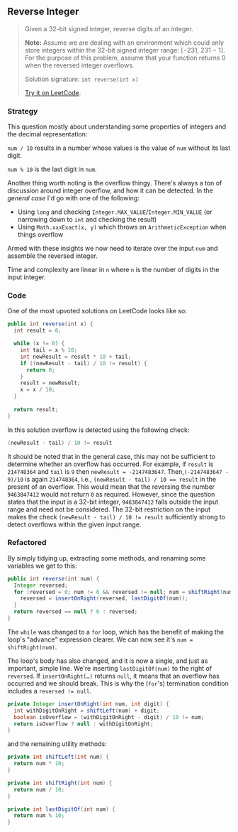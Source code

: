 ## Reverse Integer

> Given a 32-bit signed integer, reverse digits of an integer.
>
> **Note:**
> Assume we are dealing with an environment which could only store integers within the 32-bit signed integer range: [−231,  231 − 1]. For the purpose of this problem, assume that your function returns 0 when the reversed integer overflows.
>
> Solution signature: `int reverse(int x)`
>
> [Try it on LeetCode](https://leetcode.com/problems/reverse-integer/).



### Strategy

This question mostly about understanding some properties of integers and the decimal representation:

`num / 10` results in a number whose values is the value of `num` without its last digit.

`num % 10` is the last digit in `num`.

Another thing worth noting is the overflow thingy. There's always a ton of discussion around integer overflow, and how it can be detected. In the *general case* I'd go with one of the following:

* Using `long` and checking `Integer.MAX_VALUE`/`Integer.MIN_VALUE` (or narrowing down to `int` and checking the result)
* Using `Math.xxxExact(x, y)` which throws an `ArithmeticException` when things overflow

Armed with these insights we now need to iterate over the input `num` and assemble the reversed integer.

Time and complexity are linear in `n` where `n` is the number of digits in the input integer.

### Code

One of the most upvoted solutions on LeetCode looks like so:

```java
public int reverse(int x) {
  int result = 0;

  while (x != 0) {
    int tail = x % 10;
    int newResult = result * 10 + tail;
    if ((newResult - tail) / 10 != result) { 
      return 0; 
    }
    result = newResult;
    x = x / 10;
  }
  
  return result;
}
```

In this solution overflow is detected using the following check:

```java
(newResult - tail) / 10 != result
```

It should be noted that in the general case, this may not be sufficient to determine whether an overflow has occurred. For example, if `result` is `214748364` and `tail` is `9` then `newResult = -2147483647`. Then,`(-2147483647 - 9)/10` is again `214748364`, i.e.,  `(newResult - tail) / 10 == result` in the present of an overflow. This would mean that the reversing the number `9463847412` would not return `0` as required. However, since the question states that the input is a 32-bit integer, `9463847412` falls outside the input range and need not be considered. The 32-bit restriction on the input makes the check `(newResult - tail) / 10 != result` sufficiently strong to detect overflows within the given input range.



### Refactored

By simply tidying up, extracting some methods, and renaming some variables we get to this:

```java
public int reverse(int num) {
  Integer reversed;
  for (reversed = 0; num != 0 && reversed != null; num = shiftRight(num)) {
    reversed = insertOnRight(reversed, lastDigitOf(num));
  }
  return reversed == null ? 0 : reversed;
}
```

The `while` was changed to a `for` loop, which has the benefit of making the loop's "advance" expression clearer. We can now see it's `num = shiftRight(num)`.

The loop's body has also changed, and it is now a single, and just as important, simple line. We're inserting `lastDigitOf(num)` to the right of `reversed`. If `insertOnRight(…)` returns `null`, it means that an overflow has occurred and we should break. This is why the (`for`'s) termination condition includes a `reversed != null`.

```java
private Integer insertOnRight(int num, int digit) {
  int withDigitOnRight = shiftLeft(num) + digit;
  boolean isOverflow = (withDigitOnRight - digit) / 10 != num;
  return isOverflow ? null : withDigitOnRight;
}
```

and the remaining utility methods:

```java
private int shiftLeft(int num) {
  return num * 10;
}

private int shiftRight(int num) {
  return num / 10;
}

private int lastDigitOf(int num) {
  return num % 10;
}
```

